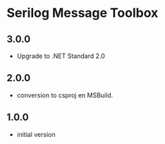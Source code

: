 # Serilog Message Toolbox

## 3.0.0

- Upgrade to .NET Standard 2.0

## 2.0.0

- conversion to csproj en MSBuild.

## 1.0.0

- initial version